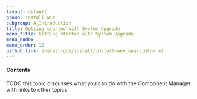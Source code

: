```yaml
---
layout: default 
group: install_wiz
subgroup: A_Introduction
title: Getting started with System Upgrade
menu_title: Getting started with System Upgrade
menu_node: 
menu_order: 10
github_link: install-gde/install/install-web_upgr-intro.md
---
```



<h4>Contents</h4>   

TODO this topic discusses what you can do with the Component Manager with links to other topics.